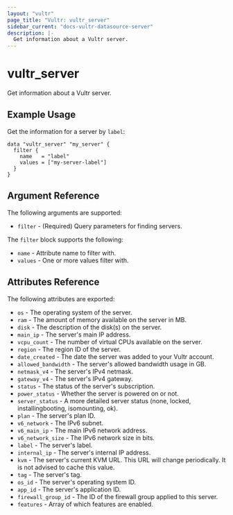 ```yaml
---
layout: "vultr"
page_title: "Vultr: vultr_server"
sidebar_current: "docs-vultr-datasource-server"
description: |-
  Get information about a Vultr server.
---
```


# vultr_server

Get information about a Vultr server.

## Example Usage

Get the information for a server by `label`:

```hcl
data "vultr_server" "my_server" {
  filter {
    name   = "label"
    values = ["my-server-label"]
  }
}
```

## Argument Reference

The following arguments are supported:

* `filter` - (Required) Query parameters for finding servers.

The `filter` block supports the following:

* `name` - Attribute name to filter with.
* `values` - One or more values filter with.

## Attributes Reference

The following attributes are exported:

* `os` - The operating system of the server.
* `ram` - The amount of memory available on the server in MB.
* `disk` - The description of the disk(s) on the server.
* `main_ip` - The server's main IP address.
* `vcpu_count` - The number of virtual CPUs available on the server.
* `region` - The region ID of the server.
* `date_created` - The date the server was added to your Vultr account.
* `allowed_bandwidth` - The server's allowed bandwidth usage in GB.
* `netmask_v4` - The server's IPv4 netmask.
* `gateway_v4` - The server's IPv4 gateway.
* `status` - The status of the server's subscription.
* `power_status` - Whether the server is powered on or not.
* `server_status` - A more detailed server status (none, locked, installingbooting, isomounting, ok).
* `plan` - The server's plan ID.
* `v6_network` - The IPv6 subnet.
* `v6_main_ip` - The main IPv6 network address.
* `v6_network_size` - The IPv6 network size in bits.
* `label` - The server's label.
* `internal_ip` - The server's internal IP address.
* `kvm` - The server's current KVM URL. This URL will change periodically. It is not advised to cache this value.
* `tag` - The server's tag.
* `os_id` - The server's operating system ID.
* `app_id` - The server's application ID.
* `firewall_group_id` - The ID of the firewall group applied to this server.
* `features` - Array of which features are enabled.